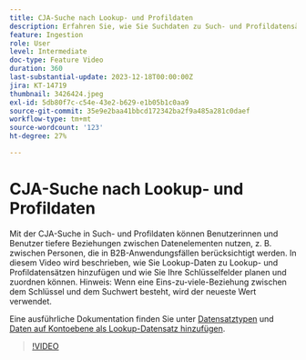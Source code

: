 ```yaml
---
title: CJA-Suche nach Lookup- und Profildaten
description: Erfahren Sie, wie Sie Suchdaten zu Such- und Profildatensätzen hinzufügen und Ihre Schlüsselfelder planen und zuordnen können.
feature: Ingestion
role: User
level: Intermediate
doc-type: Feature Video
duration: 360
last-substantial-update: 2023-12-18T00:00:00Z
jira: KT-14719
thumbnail: 3426424.jpeg
exl-id: 5db80f7c-c54e-43e2-b629-e1b05b1c0aa9
source-git-commit: 35e9e2baa41bbcd172342ba2f9a485a281c0daef
workflow-type: tm+mt
source-wordcount: '123'
ht-degree: 27%

---
```


# CJA-Suche nach Lookup- und Profildaten

Mit der CJA-Suche in Such- und Profildaten können Benutzerinnen und Benutzer tiefere Beziehungen zwischen Datenelementen nutzen, z. B. zwischen Personen, die in B2B-Anwendungsfällen berücksichtigt werden.  In diesem Video wird beschrieben, wie Sie Lookup-Daten zu Lookup- und Profildatensätzen hinzufügen und wie Sie Ihre Schlüsselfelder planen und zuordnen können.  Hinweis: Wenn eine Eins-zu-viele-Beziehung zwischen dem Schlüssel und dem Suchwert besteht, wird der neueste Wert verwendet.

Eine ausführliche Dokumentation finden Sie unter [Datensatztypen](https://experienceleague.adobe.com/docs/analytics-platform/using/cja-connections/create-connection.html?lang=de#dataset-types) und [Daten auf Kontoebene als Lookup-Datensatz hinzufügen](https://experienceleague.adobe.com/docs/analytics-platform/using/cja-usecases/b2b/b2b.html?lang=de).

>[!VIDEO](https://video.tv.adobe.com/v/3426424/?learn=on)
